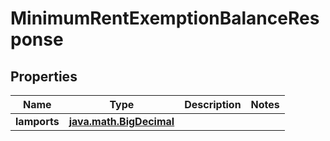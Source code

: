 
# MinimumRentExemptionBalanceResponse

## Properties
Name | Type | Description | Notes
------------ | ------------- | ------------- | -------------
**lamports** | [**java.math.BigDecimal**](java.math.BigDecimal.md) |  | 



